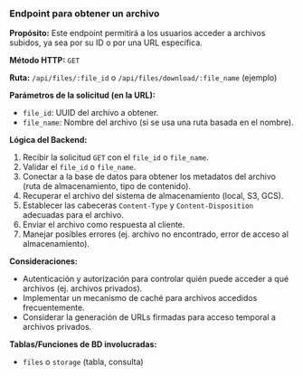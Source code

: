 ### Endpoint para obtener un archivo

**Propósito:** Este endpoint permitirá a los usuarios acceder a archivos subidos, ya sea por su ID o por una URL específica.

**Método HTTP:** `GET`

**Ruta:** `/api/files/:file_id` o `/api/files/download/:file_name` (ejemplo)

**Parámetros de la solicitud (en la URL):**
-   `file_id`: UUID del archivo a obtener.
-   `file_name`: Nombre del archivo (si se usa una ruta basada en el nombre).

**Lógica del Backend:**
1.  Recibir la solicitud `GET` con el `file_id` o `file_name`.
2.  Validar el `file_id` o `file_name`.
3.  Conectar a la base de datos para obtener los metadatos del archivo (ruta de almacenamiento, tipo de contenido).
4.  Recuperar el archivo del sistema de almacenamiento (local, S3, GCS).
5.  Establecer las cabeceras `Content-Type` y `Content-Disposition` adecuadas para el archivo.
6.  Enviar el archivo como respuesta al cliente.
7.  Manejar posibles errores (ej. archivo no encontrado, error de acceso al almacenamiento).

**Consideraciones:**
-   Autenticación y autorización para controlar quién puede acceder a qué archivos (ej. archivos privados).
-   Implementar un mecanismo de caché para archivos accedidos frecuentemente.
-   Considerar la generación de URLs firmadas para acceso temporal a archivos privados.

**Tablas/Funciones de BD involucradas:**
-   `files` o `storage` (tabla, consulta)